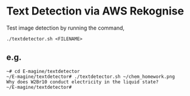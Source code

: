 # Text Detection via AWS Rekognise
Test image detection by running the command,
```
./textdetector.sh <FILENAME>
```
## e.g.
```
~# cd E-magine/textdetector
~/E-magine/textdetector# ./textdetector.sh ~/chem_homework.png
Why does W2Br10 conduct electricity in the liquid state?
~/E-magine/textdetector#
```

